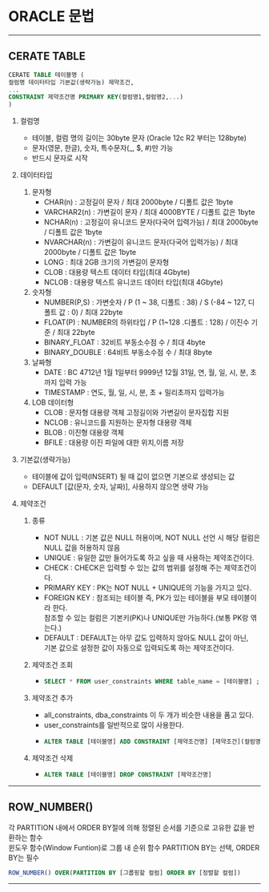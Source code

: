 # ORACLE 문법

---
## CERATE TABLE
```sql
CERATE TABLE 테이블명 (
컬럼명 데이터타입 기본값(생략가능) 제약조건,
...
CONSTRAINT 제약조건명 PRIMARY KEY(컬럼명1,컬럼명2,...)
)
```
1. 컬럼명
   - 테이블, 컬럼 명의 길이는 30byte 문자 (Oracle 12c R2 부터는 128byte)
   - 문자(영문, 한글), 숫자, 특수문자(_, $, #)만 가능
   - 반드시 문자로 시작


2. 데이터타입
   1. 문자형
      - CHAR(n)	: 고정길이 문자 / 최대 2000byte / 디폴트 값은 1byte
      - VARCHAR2(n)	: 가변길이 문자 / 최대 4000BYTE / 디폴트 값은 1byte
      - NCHAR(n) : 고정길이 유니코드 문자(다국어 입력가능) / 최대 2000byte / 디폴트 값은 1byte
      - NVARCHAR(n) : 가변길이 유니코드 문자(다국어 입력가능) / 최대 2000byte / 디폴트 값은 1byte
      - LONG : 최대 2GB 크기의 가변길이 문자형
      - CLOB : 대용량 텍스트 데이터 타입(최대 4Gbyte)
      - NCLOB : 대용량 텍스트 유니코드 데이터 타입(최대 4Gbyte)
   2. 숫자형
      - NUMBER(P,S) : 가변숫자 / P (1 ~ 38, 디폴트 : 38) / S (-84 ~ 127, 디폴트 값 : 0)  / 최대 22byte
      - FLOAT(P) : NUMBER의 하위타입 / P (1~128 .디폴트 : 128) / 이진수 기준 / 최대 22byte
      - BINARY_FLOAT : 32비트 부동소수점 수 / 최대 4byte
      - BINARY_DOUBLE : 64비트 부동소수점 수 / 최대 8byte
   3. 날짜형
      - DATE : BC 4712년 1월 1일부터 9999년 12월 31일, 연, 월, 일, 시, 분, 초 까지 입력 가능
      - TIMESTAMP : 연도, 월, 일, 시, 분, 초 + 밀리초까지 입력가능
   4. LOB 데이터형
      - CLOB : 문자형 대용량 객체 고정길이와 가변길이 문자집합 지원
      - NCLOB : 유니코드를 지원하는 문자형 대용량 객체
      - BLOB : 이진형 대용량 객체
      - BFILE : 대용량 이진 파일에 대한 위치,이름 저장


3. 기본값(생략가능)
   - 테이블에 값이 입력(INSERT) 될 때 값이 없으면 기본으로 생성되는 값
   - DEFAULT [값(문자, 숫자, 날짜)], 사용하지 않으면 생략 가능


4. 제약조건
    1. 종류
       - NOT NULL : 기본 값은 NULL 허용이며, NOT NULL 선언 시 해당 컬럼은 NULL 값을 허용하지 않음
       - UNIQUE : 유일한 값만 들어가도록 하고 싶을 때 사용하는 제약조건이다.
       - CHECK : CHECK은 입력할 수 있는 값의 범위를 설정해 주는 제약조건이다.
       - PRIMARY KEY : PK는 NOT NULL + UNIQUE의 기능을 가지고 있다.
       - FOREIGN KEY : 참조되는 테이블 즉, PK가 있는 테이블을 부모 테이블이라 한다.   
         참조할 수 있는 컬럼은 기본키(PK)나 UNIQUE만 가능하다.(보통 PK랑 엮는다.)
       - DEFAULT : DEFAULT는 아무 값도 입력하지 않아도 NULL 값이 아닌,   
         기본 값으로 설정한 값이 자동으로 입력되도록 하는 제약조건이다.
   
    2. 제약조건 조회
       - ```sql
         SELECT * FROM user_constraints WHERE table_name = [테이블명] ;
         ```
    3. 제약조건 추가
       - all_constraints, dba_constraints 이 두 개가 비슷한 내용을 품고 있다.
       - user_constraints를 일반적으로 많이 사용한다.
       - ```sql
         ALTER TABLE [테이블명] ADD CONSTRAINT [제약조건명] [제약조건](컬럼명)
         ```
    4. 제약조건 삭제
       - ```sql
         ALTER TABLE [테이블명] DROP CONSTRAINT [제약조건명]
         ```

---
## ROW_NUMBER()
각 PARTITION 내에서 ORDER BY절에 의해 정렬된 순서를 기준으로 고유한 값을 반환하는 함수   
윈도우 함수(Window Funtion)로 그룹 내 순위 함수
PARTITION BY는 선택, ORDER BY는 필수
```sql
ROW_NUMBER() OVER(PARTITION BY [그룹핑할 컬럼] ORDER BY [정렬할 컬럼])
```


---
